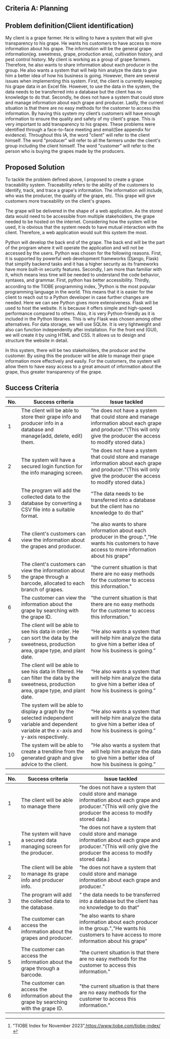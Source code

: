 ## Criteria A: Planning

## Problem definition(Client identification)
My client is a grape farmer. He is willing to have a system that will give transparency to his grape. He wants his customers to have access to more information about his grape. The information will be the general grape information(eg. sweetness, grape, production area), cultivation history, and pest control history. My client is working as a group of grape farmers. Therefore, he also wants to share information about each producer in the group. He also wants a system that will help him analyze the data to give him a better idea of how his business is going.
However, there are several issues when implementing this system. First, the client is currently keeping his grape data in an Excel file. However, to use the data in the system, the data needs to be transferred into a database but the client has no knowledge to do that. Secondly, he does not have a system that could store and manage information about each grape and producer. Lastly, the current situation is that there are no easy methods for the customer to access this information.
By having this system my client’s customers will have enough information to ensure the quality and safety of my client's grape. This is very important to add transparency to his grapes. These problems were identified through a face-to-face meeting and email(See appendix for evidence). Throughout this IA, the word "client" will refer to the client himself. The word "producer" will refer to all the farmers under the client's group including the client himself. The word "customer" will refer to the person who is buying the grapes made by the producers.



## Proposed Solution

To tackle the problem defined above, I proposed to create a grape traceability system. Traceability refers to the ability of the customers to identify, track, and trace a grape's information. The information will include, who was the producer, the quality of the grape, etc. This grape will give customers more traceability on the client's grapes.

The grape will be delivered in the shape of a web application. As the stored data would need to be accessible from multiple stakeholders, the grape needed to be hosted on the internet. Considering how the system will be used, it is obvious that the system needs to have mutual interaction with the client. Therefore, a web application would suit this system the most.

Python will develop the back end of the grape. The back end will be the part of the program where it will operate the application and will not be accessed by the users. Python was chosen for the following reasons. First, it is supported by powerful web development frameworks (Django, Flask) that simplify backend tasks and it has a higher security as its frameworks have more built-in security features. Secondly, I am more than familiar with it, which means less time will be needed to understand the code behavior, syntaxes, and grammar. First, python has better accessibility. Thirdly, according to the TIOBE programming index, [^8]Python is the most popular programming language in the world. This means that it is easier for the client to reach out to a Python developer in case further changes are needed. Here we can see Python gives more extensiveness. Flask will be used to host the website. It is because it offers simple and high-speed performance compared to others. Also, it is very Python-friendly as it is included in the Python libraries. This is why Flask was chosen among other alternatives. For data storage, we will use SQLite. It is very lightweight and also can function independently after installation. For the front end (GUI), we will create it by using HTML and CSS. It allows us to design and structure the website in detail.

In this system, there will be two stakeholders, the producer and the customer. By using this the producer will be able to manage their grape information more effectively and easily. For the customers, the system will allow them to have easy access to a great amount of information about the grape, thus greater transparency of the grape.



[^3]:Ijaz, Arslan. “JavaScript Vs. Python: Which One is Better? | by Arslan Ijaz | CodeX.” Medium, 20 September 2022, https://medium.com/codex/javascript-vs-python-which-one-is-better-b873f4e69583. Accessed 19 May 2023.

[^4]:Shah, Hardik. “6 Reasons Why Flask is Better Framework for Web Application Development.” Able, 1 December 2021, https://able.bio/hardikshah/6-reasons-why-flask-is-better-framework-for-web-application-development--cd398f73. Accessed 19 May 2023.

[^5]:SQL is 43 years old - here's 8 reasons we still use it today.” Blog, 28 April 2017, https://blog.sqlizer.io/posts/sql-43/. Accessed 19 May 2023.

[^6]:Goyal, Yashi. “Advantages of HTML | Top 10 Amazing Advantages of HTML.” eduCBA, https://www.educba.com/advantages-of-html/. Accessed 19 May 2023.

[^7]:“What Is CSS and Why Should You Use It?” Devmountain, https://devmountain.com/blog/what-is-css-and-why-use-it/. Accessed 19 May 2023.

[^8]:"TIOBE Index for November 2023",https://www.tiobe.com/tiobe-index/



## Success Criteria
| No. | Success criteria	         | Issue tackled       |
|----------------------------|---------------------------------|----------------|
| 1 | The client will be able to store their grape info and producer info in a database and manage(add, delete, edit) them. | "he does not have a system that could store and manage information about each grape and producer."(This will only give the producer the access to modify stored data.)  | 
| 2 | The system will have a secured login function for the info managing screen. | "he does not have a system that could store and manage information about each grape and producer."(This will only give the producer the access to modify stored data.)  | 
| 3 | The program will add the collected data to the database by converting a CSV file into a suitable format.  | "The data needs to be transferred into a database but the client has no knowledge to do that"  | 
| 4 | The client's customers can view the information about the grapes and producer.  |"he also wants to share information about each producer in the group.","He wants his customers to have access to more information about his grape" | 
| 5 | The client's customers can view the information about the grape through a barcode, allocated to each branch of grapes.  | "the current situation is that there are no easy methods for the customer to access this information." | 
| 6 | The customer can view the information about the grape by searching with the grape ID. | "the current situation is that there are no easy methods for the customer to access this information.” | 
| 7 | The client will be able to see his data in order. He can sort the data by the sweetness, production area, grape type, and plant date. | "He also wants a system that will help him analyze the data to give him a better idea of how his business is going.” |
| 8 | The client will be able to see his data in filtered. He can filter the data by the sweetness, production area, grape type, and plant date. | "He also wants a system that will help him analyze the data to give him a better idea of how his business is going.” |
| 9 | The system will be able to display a graph by the selected independent variable and dependent variable at the x-axis and y-axis respectively. | "He also wants a system that will help him analyze the data to give him a better idea of how his business is going.” |
| 10 | The system will be able to create a trendline from the generated graph and give advice to the client.  | "He also wants a system that will help him analyze the data to give him a better idea of how his business is going.” |




| No. | Success criteria	         | Issue tackled       |
|----------------------------|---------------------------------|----------------|
| 1 | The client will be able to manage there  | "he does not have a system that could store and manage information about each grape and producer."(This will only give the producer the access to modify stored data.)  | 
| 1 | The system will have a secured data managing screen for the producer.  | "he does not have a system that could store and manage information about each grape and producer."(This will only give the producer the access to modify stored data.)  | 
| 2 | The client will be able to manage its grape info and producer info. | "he does not have a system that could store and manage information about each grape and producer." | 
| 3 | The program will add the collected data to the database.  | " the data needs to be transferred into a database but the client has no knowledge to do that"  | 
| 4 | The customer can access the information about the grapes and producer.  |"he also wants to share information about each producer in the group.","He wants his customers to have access to more information about his grape" | 
| 5 | The customer can access the information about the grape through a barcode.  | "the current situation is that there are no easy methods for the customer to access this information." | 
| 6 | The customer can access the information about the grape by searching with the grape ID. | "the current situation is that there are no easy methods for the customer to access this information.” | 

